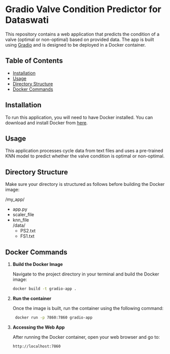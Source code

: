 # Gradio Valve Condition Predictor for Dataswati

This repository contains a web application that predicts the condition of a valve (optimal or non-optimal) based on provided data. The app is built using [Gradio](https://gradio.app/) and is designed to be deployed in a Docker container.

## Table of Contents
- [Installation](#installation)
- [Usage](#usage)
- [Directory Structure](#directory-structure)
- [Docker Commands](#docker-commands)

## Installation

To run this application, you will need to have Docker installed. You can download and install Docker from [here](https://www.docker.com/products/docker-desktop).

## Usage

This application processes cycle data from text files and uses a pre-trained KNN model to predict whether the valve condition is optimal or non-optimal.

## Directory Structure

Make sure your directory is structured as follows before building the Docker image:

/my_app/
  - app.py
  - scaler_file
  - knn_file  
  /data/
    - PS2.txt
    - FS1.txt


## Docker Commands
1. **Build the Docker Image**

   Navigate to the project directory in your terminal and build the Docker image:

   ```bash
   docker build -t gradio-app .
2. **Run the container**

   Once the image is built, run the container using the following command:
   
   ```bash
    docker run -p 7860:7860 gradio-app
3. **Accessing the Web App**
   
   After running the Docker container, open your web browser and go to:

    ```bash
    http://localhost:7860


